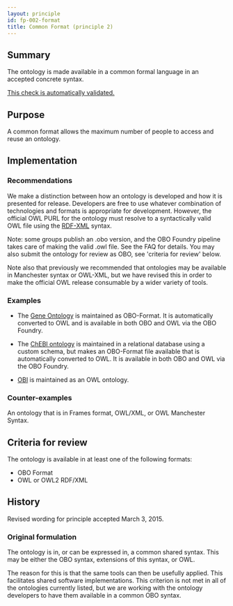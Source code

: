 ```yaml
---
layout: principle
id: fp-002-format
title: Common Format (principle 2)
---
```


## Summary

The ontology is made available in a common formal language in an accepted concrete syntax.

[This check is automatically validated.](checks/fp_002)

## Purpose

A common format allows the maximum number of people to access and reuse an ontology.

## Implementation

### Recommendations

We make a distinction between how an ontology is developed and how it is presented for release. Developers are free to use whatever combination of technologies and formats is appropriate for development. However, the official OWL PURL for the ontology must resolve to a syntactically valid OWL file using the [RDF-XML](https://www.w3.org/TR/rdf-syntax-grammar/) syntax.

Note: some groups publish an .obo version, and the OBO Foundry pipeline takes care of making the valid .owl file. See the FAQ for details. You may also submit the ontology for review as OBO, see 'criteria for review' below.

Note also that previously we recommended that ontologies may be available in Manchester syntax or OWL-XML, but we have revised this in order to make the official OWL release consumable by a wider variety of tools.

### Examples

- The [Gene Ontology](http://geneontology.org) is maintained as OBO-Format. It is automatically converted to OWL and is available in both OBO and OWL via the OBO Foundry.

- The [ChEBI ontology](https://www.ebi.ac.uk/chebi/) is maintained in a relational database using a custom schema, but makes an OBO-Format file available that is automatically converted to OWL. It is available in both OBO and OWL via the OBO Foundry.

- [OBI](http://obi-ontology.org) is maintained as an OWL ontology.

### Counter-examples

An ontology that is in Frames format, OWL/XML, or OWL Manchester Syntax.

## Criteria for review

The ontology is available in at least one of the following formats:

- OBO Format
- OWL or OWL2 RDF/XML

## History

Revised wording for principle accepted March 3, 2015.

### Original formulation

The ontology is in, or can be expressed in, a common shared syntax. This may be either the OBO syntax, extensions of this syntax, or OWL.

The reason for this is that the same tools can then be usefully applied. This facilitates shared software implementations. This criterion is not met in all of the ontologies currently listed, but we are working with the ontology developers to have them available in a common OBO syntax.
